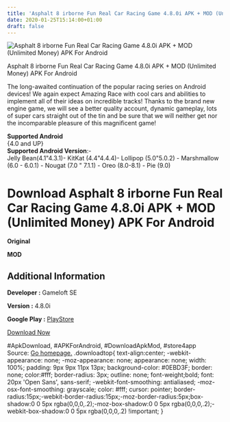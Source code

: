 ```yaml
---
title: 'Asphalt 8 irborne Fun Real Car Racing Game 4.8.0i APK + MOD (Unlimited Money) APK For Android'
date: 2020-01-25T15:14:00+01:00
draft: false
---
```


![Asphalt 8 irborne Fun Real Car Racing Game 4.8.0i APK + MOD (Unlimited Money) APK For Android](https://i1.wp.com/apkhome.net/wp-content/uploads/2020/01/Asphalt-8-irborne-Fun-Real-Car-Racing-Game-4.8.0i-APK-MOD-Unlimited-Money.png "Asphalt 8 irborne Fun Real Car Racing Game 4.8.0i APK + MOD (Unlimited Money) APK For Android")

  

Asphalt 8 irborne Fun Real Car Racing Game 4.8.0i APK + MOD (Unlimited Money) APK For Android

The long-awaited continuation of the popular racing series on Android devices! We again expect Amazing Race with cool cars and abilities to implement all of their ideas on incredible tracks! Thanks to the brand new engine game, we will see a better quality account, dynamic gameplay, lots of super cars straight out of the tin and be sure that we will neither get nor the incomparable pleasure of this magnificent game!

**Supported Android**  
{4.0 and UP}  
**Supported Android Version**:-  
Jelly Bean(4.1"4.3.1)- KitKat (4.4"4.4.4)- Lollipop (5.0"5.0.2) - Marshmallow (6.0 - 6.0.1) - Nougat (7.0 " 7.1.1) - Oreo (8.0-8.1) - Pie (9.0)

Download Asphalt 8 irborne Fun Real Car Racing Game 4.8.0i APK + MOD (Unlimited Money) APK For Android
======================================================================================================

**Original**

**MOD**

Additional Information
----------------------

**Developer :** Gameloft SE

**Version :** 4.8.0i

**Google Play :** [PlayStore](https://play.google.com/store/apps/details?id=com.gameloft.android.ANMP.GloftA8HM)

  

[Download Now](https://store4app.co/post/asphalt-8-irborne-fun-real-car-racing-game-4-8-0i-apk-mod-unlimited-money-apk-for-android_1579961331)

  
#ApkDownload, #APKForAndroid, #DownloadApkMod, #store4app  
Source: [Go homepage.](https://store4app.co/post/asphalt-8-irborne-fun-real-car-racing-game-4-8-0i-apk-mod-unlimited-money-apk-for-android_1579961331) .downloadtop{ text-align:center; -webkit-appearance: none; -moz-appearance: none; appearance: none; width: 100%; padding: 9px 9px 11px 13px; background-color: #0EBD3F; border: none; color:#fff; border-radius: 3px; outline: none; font-weight;bold; font: 20px 'Open Sans', sans-serif; -webkit-font-smoothing: antialiased; -moz-osx-font-smoothing: grayscale; color: #fff; cursor: pointer; border-radius:15px;-webkit-border-radius:15px;-moz-border-radius:5px;box-shadow:0 0 5px rgba(0,0,0,.2);-moz-box-shadow:0 0 5px rgba(0,0,0,.2);-webkit-box-shadow:0 0 5px rgba(0,0,0,.2) !important; }
